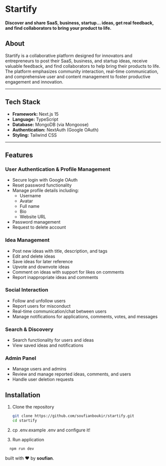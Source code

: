 # Startify

**Discover and share SaaS, business, startup... ideas, get real feedback, and find collaborators to bring your product to life.**

## About

Startify is a collaborative platform designed for innovators and entrepreneurs to post their SaaS, business, and startup ideas, receive valuable feedback, and find collaborators to help bring their products to life. The platform emphasizes community interaction, real-time communication, and comprehensive user and content management to foster productive engagement and innovation.

---

## Tech Stack

- **Framework:** Next.js 15  
- **Language:** TypeScript  
- **Database:** MongoDB (via Mongoose)  
- **Authentication:** NextAuth (Google OAuth)  
- **Styling:** Tailwind CSS  

---

## Features

### User Authentication & Profile Management
- Secure login with Google OAuth  
- Reset password functionality  
- Manage profile details including:  
  - Username  
  - Avatar  
  - Full name  
  - Bio  
  - Website URL  
- Password management  
- Request to delete account  

### Idea Management
- Post new ideas with title, description, and tags  
- Edit and delete ideas  
- Save ideas for later reference  
- Upvote and downvote ideas  
- Comment on ideas with support for likes on comments  
- Report inappropriate ideas and comments  

### Social Interaction
- Follow and unfollow users  
- Report users for misconduct  
- Real-time communication/chat between users  
- Manage notifications for applications, comments, votes, and messages  

### Search & Discovery
- Search functionality for users and ideas
- View saved ideas and notifications

### Admin Panel
- Manage users and admins  
- Review and manage reported ideas, comments, and users  
- Handle user deletion requests  

## Installation

1. Clone the repository  
   ```bash
   git clone https://github.com/soufianboukir/startify.git
   cd startify

2. cp .env.example .env and configure it!

3. Run application
  ```bash
    npm run dev
  ```

built with ❤️ by **soufian**.

